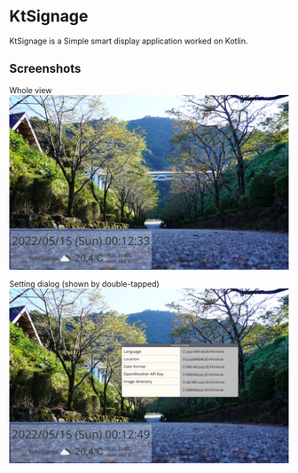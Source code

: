 # KtSignage
KtSignage is a Simple smart display application worked on Kotlin.

## Screenshots
Whole view
![screenshot1](screenshots/screenshot1.png)

Setting dialog (shown by double-tapped)
![screenshot2](screenshots/screenshot2.png)
